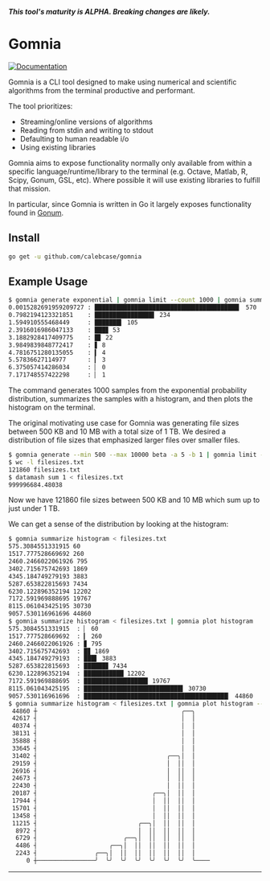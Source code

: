 ***This tool's maturity is ALPHA. Breaking changes are likely.***

# Gomnia

[![Documentation][gomnia-godoc-svg]][gomnia-godoc]

Gomnia is a CLI tool designed to make using numerical and scientific algorithms
from the terminal productive and performant.

The tool prioritizes:

* Streaming/online versions of algorithms
* Reading from stdin and writing to stdout
* Defaulting to human readable i/o
* Using existing libraries

Gomnia aims to expose functionality normally only available from within a
specific language/runtime/library to the terminal (e.g. Octave, Matlab, R,
Scipy, Gonum, GSL, etc). Where possible it will use existing libraries to
fulfill that mission.

In particular, since Gomnia is written in Go it largely exposes functionality
found in [Gonum][gonum].

## Install

```sh
go get -u github.com/calebcase/gomnia
```

## Example Usage

```sh
$ gomnia generate exponential | gomnia limit --count 1000 | gomnia summarize histogram | gomnia plot histogram
0.0015282691959209727 : ████████████████████████████████████████▏ 570
0.7982194123321851    : ████████████████▌ 234
1.594910555468449     : ███████▍ 105
2.3916016986047133    : ███▊ 53
3.1882928417409775    : █▋ 22
3.9849839848772417    : ▋ 8
4.7816751280135055    : ▍ 4
5.57836627114977      : ▎ 3
6.375057414286034     : ▏ 0
7.171748557422298     : ▏ 1
```

The command generates 1000 samples from the exponential probability
distribution, summarizes the samples with a histogram, and then plots the
histogram on the terminal.

The original motivating use case for Gomnia was generating file sizes between
500 KB and 10 MB with a total size of 1 TB. We desired a distribution of file
sizes that emphasized larger files over smaller files.

```sh
$ gomnia generate --min 500 --max 10000 beta -a 5 -b 1 | gomnia limit --sum 1000000000 > filesizes.txt
$ wc -l filesizes.txt
121860 filesizes.txt
$ datamash sum 1 < filesizes.txt
999996684.48038
```

Now we have 121860 file sizes between 500 KB and 10 MB which sum up to just
under 1 TB.

We can get a sense of the distribution by looking at the histogram:

```sh
$ gomnia summarize histogram < filesizes.txt
575.3084551331915 60
1517.777528669692 260
2460.2466022061926 795
3402.715675742693 1869
4345.184749279193 3883
5287.653822815693 7434
6230.122896352194 12202
7172.591969888695 19767
8115.061043425195 30730
9057.530116961696 44860
$ gomnia summarize histogram < filesizes.txt | gomnia plot histogram
575.3084551331915  : ▏ 60
1517.777528669692  : ▎ 260
2460.2466022061926 : ▊ 795
3402.715675742693  : █▊ 1869
4345.184749279193  : ███▌ 3883
5287.653822815693  : ██████▊ 7434
6230.122896352194  : ███████████ 12202
7172.591969888695  : █████████████████▊ 19767
8115.061043425195  : ███████████████████████████▌ 30730
9057.530116961696  : ████████████████████████████████████████▏ 44860
$ gomnia summarize histogram < filesizes.txt | gomnia plot histogram --variant vertical
 44860 ┼                                        ╭──╮     
 42617 ┤                                        │  │     
 40374 ┤                                        │  │     
 38131 ┤                                        │  │     
 35888 ┤                                        │  │     
 33645 ┤                                        │  │     
 31402 ┤                                    ╭──╮│  │     
 29159 ┤                                    │  ││  │     
 26916 ┤                                    │  ││  │     
 24673 ┤                                    │  ││  │     
 22430 ┤                                    │  ││  │     
 20187 ┤                                ╭──╮│  ││  │     
 17944 ┤                                │  ││  ││  │     
 15701 ┤                                │  ││  ││  │     
 13458 ┤                                │  ││  ││  │     
 11215 ┤                            ╭──╮│  ││  ││  │     
  8972 ┤                            │  ││  ││  ││  │     
  6729 ┤                        ╭──╮│  ││  ││  ││  │     
  4486 ┤                    ╭──╮│  ││  ││  ││  ││  │     
  2243 ┤                ╭──╮│  ││  ││  ││  ││  ││  │     
     0 ┼────────────────╯  ╰╯  ╰╯  ╰╯  ╰╯  ╰╯  ╰╯  ╰──── 
```

---

[gomnia-godoc-svg]: https://godoc.org/github.com/calebcase/gomnia?status.svg
[gomnia-godoc]: https://godoc.org/github.com/calebcase/gomnia
[gonum]: https://github.com/gonum/gonum
